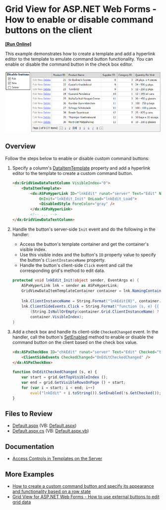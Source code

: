 # Grid View for ASP.NET Web Forms - How to enable or disable command buttons on the client
<!-- run online -->
**[[Run Online]](https://codecentral.devexpress.com/e2345/)**
<!-- run online end -->

This example demonstrates how to create a template and add a hyperlink editor to the template to emulate command button functionality. You can enable or disable the command button in the check box editor.

![Enable or Disable Buttons](enableOrDisableButtons.png)

## Overview

Follow the steps below to enable or disable custom command buttons:

1. Specify a column's [DataItemTemplate](https://docs.devexpress.com/AspNet/DevExpress.Web.GridViewDataColumn.DataItemTemplate) property and add a hyperlink editor to the template to create a custom command button.

    ```aspx
    <dx:GridViewDataTextColumn VisibleIndex="0">
        <DataItemTemplate>
            <dx:ASPxHyperLink ID="lnkEdit" runat="server" Text="Edit" NavigateUrl="javascript:void(0);"
                OnInit="lnkEdit_Init" OnLoad="lnkEdit_Load">
                <DisabledStyle ForeColor="gray" />
            </dx:ASPxHyperLink>
            <!-- ... -->
    </dx:GridViewDataTextColumn>
    ```

2. Handle the button's server-side `Init` event and do the following in the handler:

   * Access the button's template container and get the container's visible index.
   * Use this visible index and the button's `ID` property value to specify the button's `ClientInstanceName` property.
   * Handle the button's client-side `Click` event and call the corresponding grid's method to edit data.

    ```csharp
    protected void lnkEdit_Init(object sender, EventArgs e) {
        ASPxHyperLink lnk = sender as ASPxHyperLink;
        GridViewDataItemTemplateContainer container = lnk.NamingContainer as GridViewDataItemTemplateContainer;

        lnk.ClientInstanceName = String.Format("lnkEdit{0}", container.VisibleIndex);
        lnk.ClientSideEvents.Click = String.Format("function (s, e) {{ {0}.StartEditRow ({1}); }}",
            (String.IsNullOrEmpty(container.Grid.ClientInstanceName) ? container.Grid.ClientID : container.Grid.ClientInstanceName),
            container.VisibleIndex);
    }
    ```

3. Add a check box and handle its client-side `CheckedChanged` event. In the handler, call the button's [SetEnabled](https://docs.devexpress.com/AspNet/js-ASPxClientEditBase.SetEnabled(value)) method to enable or disable the command button on the client based on the check box value.

    ```aspx
    <dx:ASPxCheckBox ID="chkEdit" runat="server" Text="Edit" Checked="true">
        <ClientSideEvents CheckedChanged="OnEditCheckedChanged" />
    </dx:ASPxCheckBox>
    ```

    ```js
    function OnEditCheckedChanged (s, e) {
        var start = grid.GetTopVisibleIndex ();
        var end = grid.GetVisibleRowsOnPage () + start;
        for (var i = start; i < end; i++)
            eval("lnkEdit" + i.toString()).SetEnabled(!s.GetChecked());
    }
    ```

## Files to Review

* [Default.aspx](./CS/WebSite/Default.aspx) (VB: [Default.aspx](./VB/WebSite/Default.aspx))
* [Default.aspx.cs](./CS/WebSite/Default.aspx.cs) (VB: [Default.aspx.vb](./VB/WebSite/Default.aspx.vb))

## Documentation

* [Access Controls in Templates on the Server](https://docs.devexpress.com/AspNet/403575/common-concepts/access-controls-in-templates-on-the-server)

## More Examples

* [How to create a custom command button and specify its appearance and functionality based on a row state](https://github.com/DevExpress-Examples/how-to-create-a-custom-command-button-with-the-appearance-and-action-depending-on-a-row-state-e1246)
* [Grid View for ASP.NET Web Forms - How to use external buttons to edit grid data](https://github.com/DevExpress-Examples/aspxgridview-use-external-buttons-to-edit-records)
